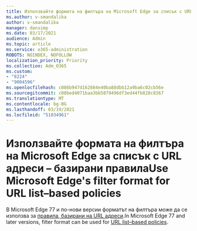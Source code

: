 ```yaml
---
title: Използвайте формата на филтъра на Microsoft Edge за списък с URL адреси – базирани правила
ms.author: v-smandalika
author: v-smandalika
manager: dansimp
ms.date: 03/17/2021
audience: Admin
ms.topic: article
ms.service: o365-administration
ROBOTS: NOINDEX, NOFOLLOW
localization_priority: Priority
ms.collection: Adm_O365
ms.custom:
- "8224"
- "9004596"
ms.openlocfilehash: c086b947d162884e40ba88dbb12a9ba6c02cb56e
ms.sourcegitcommit: c08bed4071baa3bb5879496df3ed44fb828c8367
ms.translationtype: MT
ms.contentlocale: bg-BG
ms.lasthandoff: 03/19/2021
ms.locfileid: "51034961"
---
```

# <a name="use-microsoft-edges-filter-format-for-url-listbased-policies"></a><span data-ttu-id="b6398-102">Използвайте формата на филтъра на Microsoft Edge за списък с URL адреси – базирани правила</span><span class="sxs-lookup"><span data-stu-id="b6398-102">Use Microsoft Edge's filter format for URL list–based policies</span></span>

<span data-ttu-id="b6398-103">В Microsoft Edge 77 и по-нови версии форматът на филтъра може да се използва за [правила, базирани на URL адреси](https://docs.microsoft.com/deployedge/edge-learnmmore-url-list-filter%20format).</span><span class="sxs-lookup"><span data-stu-id="b6398-103">In Microsoft Edge 77 and later versions, filter format can be used for [URL list–based policies](https://docs.microsoft.com/deployedge/edge-learnmmore-url-list-filter%20format).</span></span>

